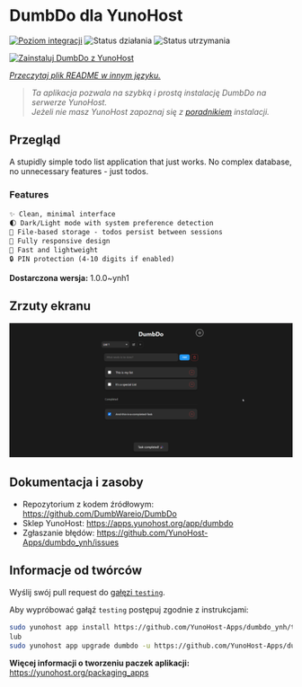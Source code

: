 <!--
To README zostało automatycznie wygenerowane przez <https://github.com/YunoHost/apps/tree/master/tools/readme_generator>
Nie powinno być ono edytowane ręcznie.
-->

# DumbDo dla YunoHost

[![Poziom integracji](https://apps.yunohost.org/badge/integration/dumbdo)](https://ci-apps.yunohost.org/ci/apps/dumbdo/)
![Status działania](https://apps.yunohost.org/badge/state/dumbdo)
![Status utrzymania](https://apps.yunohost.org/badge/maintained/dumbdo)

[![Zainstaluj DumbDo z YunoHost](https://install-app.yunohost.org/install-with-yunohost.svg)](https://install-app.yunohost.org/?app=dumbdo)

*[Przeczytaj plik README w innym języku.](./ALL_README.md)*

> *Ta aplikacja pozwala na szybką i prostą instalację DumbDo na serwerze YunoHost.*  
> *Jeżeli nie masz YunoHost zapoznaj się z [poradnikiem](https://yunohost.org/install) instalacji.*

## Przegląd

A stupidly simple todo list application that just works. No complex database, no unnecessary features - just todos.

### Features

    ✨ Clean, minimal interface
    🌓 Dark/Light mode with system preference detection
    💾 File-based storage - todos persist between sessions
    📱 Fully responsive design
    🚀 Fast and lightweight
    🔒 PIN protection (4-10 digits if enabled)




**Dostarczona wersja:** 1.0.0~ynh1

## Zrzuty ekranu

![Zrzut ekranu z DumbDo](./doc/screenshots/screeshot.png)

## Dokumentacja i zasoby

- Repozytorium z kodem źródłowym: <https://github.com/DumbWareio/DumbDo>
- Sklep YunoHost: <https://apps.yunohost.org/app/dumbdo>
- Zgłaszanie błędów: <https://github.com/YunoHost-Apps/dumbdo_ynh/issues>

## Informacje od twórców

Wyślij swój pull request do [gałęzi `testing`](https://github.com/YunoHost-Apps/dumbdo_ynh/tree/testing).

Aby wypróbować gałąź `testing` postępuj zgodnie z instrukcjami:

```bash
sudo yunohost app install https://github.com/YunoHost-Apps/dumbdo_ynh/tree/testing --debug
lub
sudo yunohost app upgrade dumbdo -u https://github.com/YunoHost-Apps/dumbdo_ynh/tree/testing --debug
```

**Więcej informacji o tworzeniu paczek aplikacji:** <https://yunohost.org/packaging_apps>
